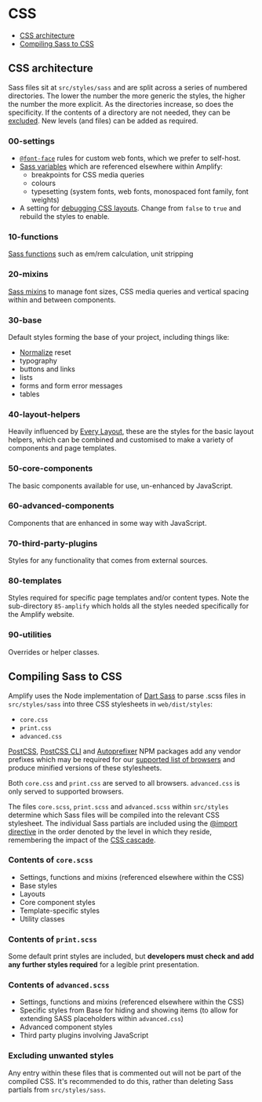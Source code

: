 # CSS

* [CSS architecture](#css-architecture)
* [Compiling Sass to CSS](#compiling-sass-to-css)

## CSS architecture

Sass files sit at `src/styles/sass` and are split across a series of numbered directories. The lower the number the more generic the styles, the higher the number the more explicit. As the directories increase, so does the specificity. If the contents of a directory are not needed, they can be [excluded](#excluding-unwanted-styles). New levels (and files) can be added as required.

### 00-settings

* [`@font-face`](https://developer.mozilla.org/en-US/docs/Web/CSS/@font-face) rules for custom web fonts, which we prefer to self-host.
* [Sass variables](https://sass-lang.com/documentation/variables) which are referenced elsewhere within Amplify:
    * breakpoints for CSS media queries
    * colours
    * typesetting (system fonts, web fonts, monospaced font family, font weights)
* A setting for [debugging CSS layouts](https://github.com/mrmrs/pesticide). Change from `false` to `true` and rebuild the styles to enable.

### 10-functions

[Sass functions](https://sass-lang.com/documentation/values/functions) such as em/rem calculation, unit stripping

### 20-mixins

[Sass mixins](https://sass-lang.com/documentation/at-rules/mixin) to manage font sizes, CSS media queries and vertical spacing within and between components.

### 30-base

Default styles forming the base of your project, including things like:

* [Normalize](https://necolas.github.io/normalize.css/) reset
* typography
* buttons and links
* lists
* forms and form error messages
* tables

### 40-layout-helpers

Heavily influenced by [Every Layout](https://every-layout.dev/), these are the styles for the basic layout helpers, which can be combined and customised to make a variety of components and page templates.

### 50-core-components

The basic components available for use, un-enhanced by JavaScript.

### 60-advanced-components

Components that are enhanced in some way with JavaScript.

### 70-third-party-plugins

Styles for any functionality that comes from external sources.

### 80-templates

Styles required for specific page templates and/or content types. Note the sub-directory `85-amplify` which holds all the styles needed specifically for the Amplify website.

### 90-utilities

Overrides or helper classes.

## Compiling Sass to CSS

Amplify uses the Node implementation of [Dart Sass](https://sass-lang.com/dart-sass) to parse .scss files in `src/styles/sass` into three CSS stylesheets in `web/dist/styles`:

* `core.css`
* `print.css`
* `advanced.css`

[PostCSS](https://github.com/postcss/postcss), [PostCSS CLI](https://github.com/postcss/postcss-cli) and [Autoprefixer](https://github.com/postcss/autoprefixer) NPM packages add any vendor prefixes which may be required for our [supported list of browsers](browser-support.md) and produce minified versions of these stylesheets.

Both `core.css` and `print.css` are served to all browsers. `advanced.css` is only served to supported browsers.

The files `core.scss`, `print.scss` and `advanced.scss` within `src/styles` determine which Sass files will be compiled into the relevant CSS stylesheet. The individual Sass partials are included using the [@import directive](https://sass-lang.com/documentation/at-rules/import#partials) in the order denoted by the level in which they reside, remembering the impact of the [CSS cascade](https://wattenberger.com/blog/css-cascade).

### Contents of `core.scss`

* Settings, functions and mixins (referenced elsewhere within the CSS)
* Base styles
* Layouts
* Core component styles
* Template-specific styles
* Utility classes

### Contents of `print.scss`

Some default print styles are included, but **developers must check and add any further styles required** for a legible print presentation.

### Contents of `advanced.scss`

* Settings, functions and mixins (referenced elsewhere within the CSS)
* Specific styles from Base for hiding and showing items (to allow for extending SASS placeholders within `advanced.css`)
* Advanced component styles
* Third party plugins involving JavaScript

### Excluding unwanted styles

Any entry within these files that is commented out will not be part of the compiled CSS. It's recommended to do this, rather than deleting Sass partials from `src/styles/sass`.
